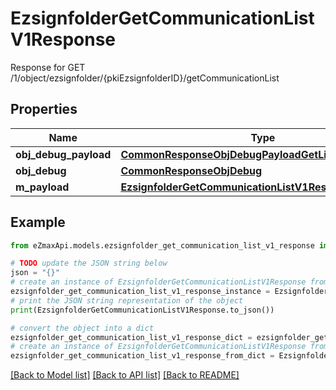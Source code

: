# EzsignfolderGetCommunicationListV1Response

Response for GET /1/object/ezsignfolder/{pkiEzsignfolderID}/getCommunicationList

## Properties

Name | Type | Description | Notes
------------ | ------------- | ------------- | -------------
**obj_debug_payload** | [**CommonResponseObjDebugPayloadGetList**](CommonResponseObjDebugPayloadGetList.md) |  | 
**obj_debug** | [**CommonResponseObjDebug**](CommonResponseObjDebug.md) |  | [optional] 
**m_payload** | [**EzsignfolderGetCommunicationListV1ResponseMPayload**](EzsignfolderGetCommunicationListV1ResponseMPayload.md) |  | 

## Example

```python
from eZmaxApi.models.ezsignfolder_get_communication_list_v1_response import EzsignfolderGetCommunicationListV1Response

# TODO update the JSON string below
json = "{}"
# create an instance of EzsignfolderGetCommunicationListV1Response from a JSON string
ezsignfolder_get_communication_list_v1_response_instance = EzsignfolderGetCommunicationListV1Response.from_json(json)
# print the JSON string representation of the object
print(EzsignfolderGetCommunicationListV1Response.to_json())

# convert the object into a dict
ezsignfolder_get_communication_list_v1_response_dict = ezsignfolder_get_communication_list_v1_response_instance.to_dict()
# create an instance of EzsignfolderGetCommunicationListV1Response from a dict
ezsignfolder_get_communication_list_v1_response_from_dict = EzsignfolderGetCommunicationListV1Response.from_dict(ezsignfolder_get_communication_list_v1_response_dict)
```
[[Back to Model list]](../README.md#documentation-for-models) [[Back to API list]](../README.md#documentation-for-api-endpoints) [[Back to README]](../README.md)


